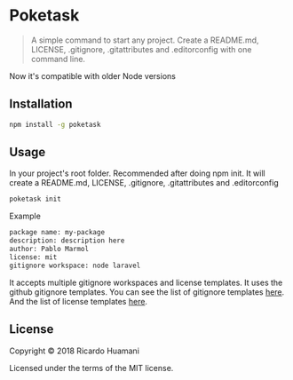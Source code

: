 # Poketask
> A simple command to start any project. Create a README.md, LICENSE, .gitignore, .gitattributes and .editorconfig with one command line.

Now it's compatible with older Node versions

## Installation
```bash
npm install -g poketask
```

## Usage
In your project's root folder. Recommended after doing npm init. It will create a README.md, LICENSE, .gitignore, .gitattributes and .editorconfig
```bash
poketask init
```
Example
```bash
package name: my-package
description: description here
author: Pablo Marmol
license: mit
gitignore workspace: node laravel
```
It accepts multiple gitignore workspaces and license templates. It uses the github gitignore templates. You can see the list of gitignore templates [here](https://github.com/github/gitignore). And the list of license templates [here](https://github.com/github/choosealicense.com/tree/gh-pages/_licenses).

## License
Copyright &copy; 2018 Ricardo Huamani

Licensed under the terms of the MIT license.

